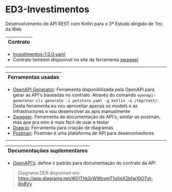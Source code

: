 # ED3-Investimentos
Desenvolvimento de API REST com Kotlin para o 3º Estudo dirigido de Tec. da Web

| Contrato |
|----------|
 - [Investimentos-1.0.0.yaml](Contract/Investimentos-1.0.0.yaml)
 - Contrato também disponível no site da ferramenta [swagger](https://app.swaggerhub.com/apis-docs/GMCORDEIRO.inf/Investimentos/1.0.0#/)

---
| Ferramentas usadas |
|--------------------|
 - [OpenAPI Generator](https://openapi-generator.tech/): Ferramenta disponibilizada pela OpenAPI para gerar as API's baseadas no contrato. Através do comando `openapi-generator-cli generate -i petstore.yaml -g kotlin -o /tmp/test/`. Desta ferramenta eu vou aproveitar apenas os models e as infrastructures e vou desenvolver as apis manualmente
 - [Swagger](https://swagger.io/): Ferramenta de documentação de API's, similar ao postman, mas que pra mim é mais facil de usar e testar
 - [Draw.io](https://app.diagrams.net/): Ferramenta para criação de diagramas
 - [Postman](https://www.postman.com/): Postman é uma plataforma de API para desenvolvedores

---
| Documentações suplementares |
|-----------------------------|
 - [OpenAPI's](https://www.openapis.org/): define o padrão para documentação do contrato da API

> Diagrama DER disponível em: https://app.diagrams.net/#G1ThkSrWWsvmT1o0eX2bfw10OTvt-8o8Vy
